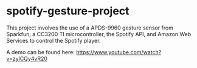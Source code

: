 # spotify-gesture-project
This project involves the use of a APDS-9960 gesture sensor from Sparkfun, a CC3200 TI microcontroller, the Spotify API, and Amazon Web Services to control the Spotify player.

A demo can be found here: https://www.youtube.com/watch?v=zylCQy4vR20
